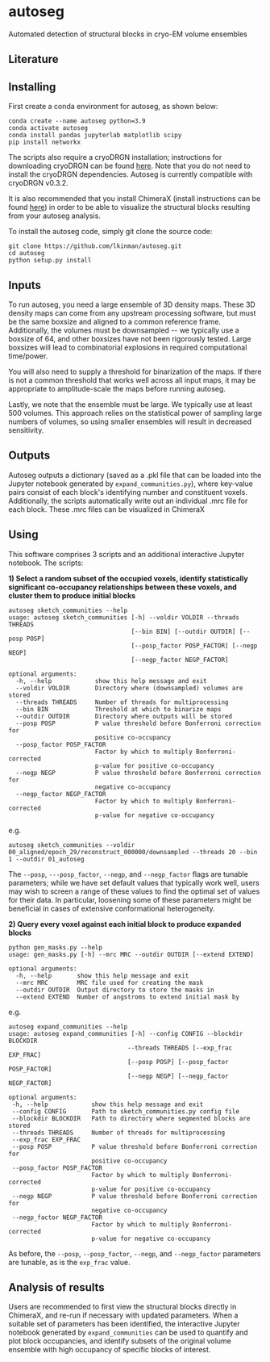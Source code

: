 # autoseg
Automated detection of structural blocks in cryo-EM volume ensembles 
  
## Literature
     
   
## Installing  
First create a conda environment for autoseg, as shown below:
```
conda create --name autoseg python=3.9
conda activate autoseg
conda install pandas jupyterlab matplotlib scipy
pip install networkx
```

The scripts also require a cryoDRGN installation; instructions for downloading cryoDRGN can be found [here](https://github.com/zhonge/cryodrgn). Note that you do not need to install the cryoDRGN dependencies. Autoseg is currently compatible with cryoDRGN v0.3.2. 

It is also recommended that you install ChimeraX (install instructions can be found [here](https://www.cgl.ucsf.edu/chimera/download.html)) in order to be able to visualize the structural blocks resulting from your autoseg analysis.

To install the autoseg code, simply git clone the source code:
```
git clone https://github.com/lkinman/autoseg.git
cd autoseg
python setup.py install
```

## Inputs
To run autoseg, you need a large ensemble of 3D density maps. These 3D density maps can come from any upstream processing software, but must be the same boxsize and aligned to a common reference frame. Additionally, the volumes must be downsampled -- we typically use a boxsize of 64, and other boxsizes have not been rigorously tested. Large boxsizes will lead to combinatorial explosions in required computational time/power. 

You will also need to supply a threshold for binarization of the maps. If there is not a common threshold that works well across all input maps, it may be appropriate to amplitude-scale the maps before running autoseg. 

Lastly, we note that the ensemble must be large. We typically use at least 500 volumes. This approach relies on the statistical power of sampling large numbers of volumes, so using smaller ensembles will result in decreased sensitivity.

## Outputs
Autoseg outputs a dictionary (saved as a .pkl file that can be loaded into the Jupyter notebook generated by ```expand_communities.py```), where key-value pairs consist of each block's identifying number and constituent voxels. Additionally, the scripts automatically write out an individual .mrc file for each block. These .mrc files can be visualized in ChimeraX 

## Using  
This software comprises 3 scripts and an additional interactive Jupyter notebook. The scripts:  

**1) Select a random subset of the occupied voxels, identify statistically significant co-occupancy relationships between these voxels, and cluster them to produce initial blocks** 
 
```
autoseg sketch_communities --help
usage: autoseg sketch_communities [-h] --voldir VOLDIR --threads THREADS
                                  [--bin BIN] [--outdir OUTDIR] [--posp POSP]
                                  [--posp_factor POSP_FACTOR] [--negp NEGP]
                                  [--negp_factor NEGP_FACTOR]

optional arguments:
  -h, --help            show this help message and exit
  --voldir VOLDIR       Directory where (downsampled) volumes are stored
  --threads THREADS     Number of threads for multiprocessing
  --bin BIN             Threshold at which to binarize maps
  --outdir OUTDIR       Directory where outputs will be stored
  --posp POSP           P value threshold before Bonferroni correction for
                        positive co-occupancy
  --posp_factor POSP_FACTOR
                        Factor by which to multiply Bonferroni-corrected
                        p-value for positive co-occupancy
  --negp NEGP           P value threshold before Bonferroni correction for
                        negative co-occupancy
  --negp_factor NEGP_FACTOR
                        Factor by which to multiply Bonferroni-corrected
                        p-value for negative co-occupancy

```  
e.g.
  
```
autoseg sketch_communities --voldir 00_aligned/epoch_29/reconstruct_000000/downsampled --threads 20 --bin 1 --outdir 01_autoseg 
```  
The ```--posp```, ```---posp_factor```, ```--negp```, and ```--negp_factor``` flags are tunable parameters; while we have set default values that typically work well, users may wish to screen a range of these values to find the optimal set of values for their data. In particular, loosening some of these parameters might be beneficial in cases of extensive conformational heterogeneity.


**2) Query every voxel against each initial block to produce expanded blocks** 
  
```
python gen_masks.py --help
usage: gen_masks.py [-h] --mrc MRC --outdir OUTDIR [--extend EXTEND]

optional arguments:
  -h, --help       show this help message and exit
  --mrc MRC        MRC file used for creating the mask
  --outdir OUTDIR  Output directory to store the masks in
  --extend EXTEND  Number of angstroms to extend initial mask by
```  
 e.g.   
   
 ```
autoseg expand_communities --help
usage: autoseg expand_communities [-h] --config CONFIG --blockdir BLOCKDIR
                                  --threads THREADS [--exp_frac EXP_FRAC]
                                  [--posp POSP] [--posp_factor POSP_FACTOR]
                                  [--negp NEGP] [--negp_factor NEGP_FACTOR]

optional arguments:
  -h, --help            show this help message and exit
  --config CONFIG       Path to sketch_communities.py config file
  --blockdir BLOCKDIR   Path to directory where segmented blocks are stored
  --threads THREADS     Number of threads for multiprocessing
  --exp_frac EXP_FRAC
  --posp POSP           P value threshold before Bonferroni correction for
                        positive co-occupancy
  --posp_factor POSP_FACTOR
                        Factor by which to multiply Bonferroni-corrected
                        p-value for positive co-occupancy
  --negp NEGP           P value threshold before Bonferroni correction for
                        negative co-occupancy
  --negp_factor NEGP_FACTOR
                        Factor by which to multiply Bonferroni-corrected
                        p-value for negative co-occupancy

 ```  

As before, the ```--posp```, ```--posp_factor```, ```--negp```, and ```--negp_factor``` parameters are tunable, as is the ```exp_frac``` value. 

## Analysis of results
Users are recommended to first view the structural blocks directly in ChimeraX, and re-run if necessary with updated parameters. When a suitable set of parameters has been identified, the interactive Jupyter notebook generated by ```expand_communities``` can be used to quantify and plot block occupancies, and identify subsets of the original volume ensemble with high occupancy of specific blocks of interest. 
